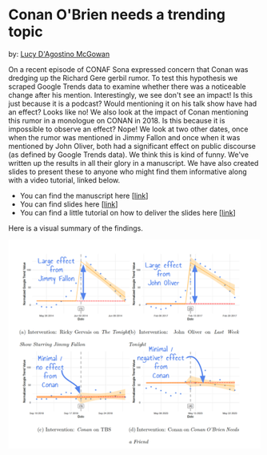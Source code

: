 # Conan O'Brien needs a trending topic

by: [Lucy D'Agostino McGowan](https://lucymcgowan.com)

On a recent episode of CONAF Sona expressed concern that Conan was dredging up the Richard Gere gerbil rumor. 
To test this hypothesis we scraped Google Trends data to examine whether there was a noticeable change after his mention. 
Interestingly, we see don't see an impact! Is this just because it is a podcast? Would mentioning it on his talk show have had an effect? Looks like no! 
We also look at the impact of Conan mentioning this rumor in a monologue on CONAN in 2018. Is this because it is impossible to observe an effect? Nope! 
We look at two other dates, once when the rumor was mentioned in Jimmy Fallon and once when it was mentioned by John Oliver, both had a significant effect on public discourse (as defined by Google Trends data). 
We think this is kind of funny. We've written up the results in all their glory in a manuscript. We have also created slides to present these to anyone who might find them informative along with a video tutorial, linked below.

* You can find the manuscript here [[link](https://github.com/LucyMcGowan/conan-obrien-needs-a-trending-topic/blob/main/manuscript.pdf)]
* You can find slides here [[link](https://docs.google.com/presentation/d/1ukhaM5dIkkzgUYM2hmjq7dqso69R2vB7s908waBCIEg/)]
* You can find a little tutorial on how to deliver the slides here [[link](https://www.youtube.com/watch?v=wFItys5Dqmk)]

Here is a visual summary of the findings.

![](big-picture.png)
